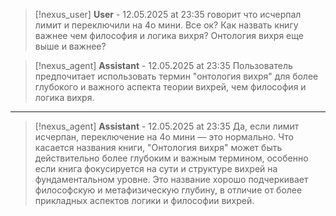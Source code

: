 >[!nexus_user] **User** - 12.05.2025 at 23:35
> говорит что исчерпал лимит и переключили на 4о мини. Все ок? Как назвать книгу важнее чем философия и логика вихря? Онтология вихря еще выше и важнее?
<!-- UID: c8b0fe5c-3ae1-4788-a29b-811dd9a95bc6 -->




>[!nexus_agent] **Assistant** - 12.05.2025 at 23:35
> Пользователь предпочитает использовать термин "онтология вихря" для более глубокого и важного аспекта теории вихрей, чем философия и логика вихря.
<!-- UID: c86a2e06-8737-4a62-81ec-bc8bc981af23 -->

---

>[!nexus_agent] **Assistant** - 12.05.2025 at 23:35
> Да, если лимит исчерпан, переключение на 4o мини — это нормально. Что касается названия книги, "Онтология вихря" может быть действительно более глубоким и важным термином, особенно если книга фокусируется на сути и структуре вихрей на фундаментальном уровне. Это название хорошо подчеркивает философскую и метафизическую глубину, в отличие от более прикладных аспектов логики и философии вихрей.
<!-- UID: b27a6f11-37e5-4bf9-ac72-59bc5c2439c5 -->